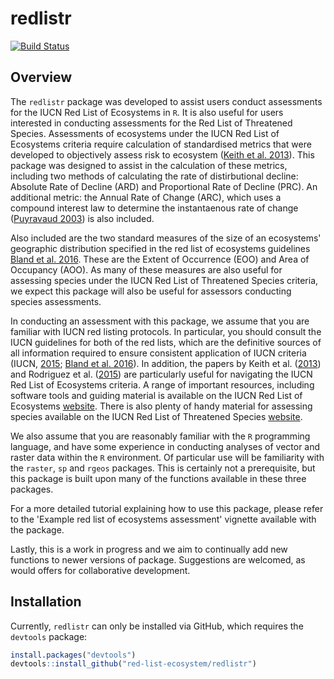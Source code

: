 
<!-- README.md is generated from README.Rmd. Please edit that file -->
redlistr
========

[![Build Status](https://travis-ci.org/red-list-ecosystem/redlistr.svg?branch=master)](https://travis-ci.org/red-list-ecosystem/redlistr)

Overview
--------

The `redlistr` package was developed to assist users conduct assessments for the IUCN Red List of Ecosystems in `R`. It is also useful for users interested in conducting assessments for the Red List of Threatened Species. Assessments of ecosystems under the IUCN Red List of Ecosystems criteria require calculation of standardised metrics that were developed to objectively assess risk to ecosystem ([Keith et al. 2013](http://journals.plos.org/plosone/article?id=10.1371/journal.pone.0062111)). This package was designed to assist in the calculation of these metrics, including two methods of calculating the rate of distirbutional decline: Absolute Rate of Decline (ARD) and Proportional Rate of Decline (PRC). An additional metric: the Annual Rate of Change (ARC), which uses a compound interest law to determine the instantaenous rate of change ([Puyravaud 2003](http://www.sciencedirect.com/science/article/pii/S0378112702003353)) is also included.

Also included are the two standard measures of the size of an ecosystems' geographic distribution specified in the red list of ecosystems guidelines [Bland et al. 2016](https://portals.iucn.org/library/sites/library/files/documents/2016-010.pdf). These are the Extent of Occurrence (EOO) and Area of Occupancy (AOO). As many of these measures are also useful for assessing species under the IUCN Red List of Threatened Species criteria, we expect this package will also be useful for assessors conducting species assessments.

In conducting an assessment with this package, we assume that you are familiar with IUCN red listing protocols. In particular, you should consult the IUCN guidelines for both of the red lists, which are the definitive sources of all information required to ensure consistent application of IUCN criteria (IUCN, [2015](link%20here); [Bland et al. 2016](https://portals.iucn.org/library/sites/library/files/documents/2016-010.pdf)). In addition, the papers by Keith et al. ([2013](http://journals.plos.org/plosone/article?id=10.1371/journal.pone.0062111)) and Rodriguez et al. ([2015](https://www.iucn.org/sites/dev/files/content/documents/rodriguez-etal-2015-a-practical-guide-iucn-rle_erratum.pdf)) are particularly useful for navigating the IUCN Red List of Ecosystems criteria. A range of important resources, including software tools and guiding material is available on the IUCN Red List of Ecosystems [website](https://www.iucnrle.org/). There is also plenty of handy material for assessing species available on the IUCN Red List of Threatened Species [website](http://www.iucnredlist.org).

We also assume that you are reasonably familiar with the `R` programming language, and have some experience in conducting analyses of vector and raster data within the `R` environment. Of particular use will be familiarity with the `raster`, `sp` and `rgeos` packages. This is certainly not a prerequisite, but this package is built upon many of the functions available in these three packages.

For a more detailed tutorial explaining how to use this package, please refer to the 'Example red list of ecosystems assessment' vignette available with the package.

Lastly, this is a work in progress and we aim to continually add new functions to newer versions of package. Suggestions are welcomed, as would offers for collaborative development.

Installation
------------

Currently, `redlistr` can only be installed via GitHub, which requires the `devtools` package:

``` r
install.packages("devtools")
devtools::install_github("red-list-ecosystem/redlistr")
```
